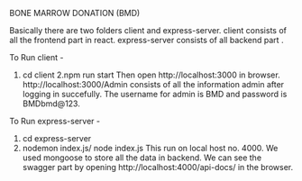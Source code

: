 BONE MARROW DONATION (BMD)

Basically there are two folders client and express-server.
client consists of all the frontend part in react.
express-server consists of all backend part .

To Run client - 
  1. cd client
  2.npm run start
Then open http://localhost:3000 in browser.
http://localhost:3000/Admin consists of all the information admin after logging in succefully.
The username for admin is BMD and password is BMDbmd@123.

To Run express-server - 
  1. cd express-server
  2. nodemon index.js/ node index.js
This run on local host no. 4000.
We used mongoose to store all the data in backend. 
We can see the swagger part by opening http://localhost:4000/api-docs/ in the browser.
